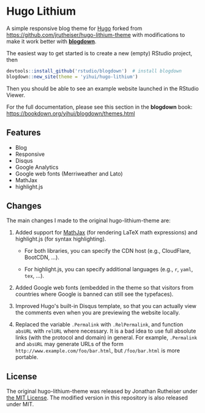 # Hugo Lithium

A simple responsive blog theme for [Hugo](https://gohugo.io/) forked from <https://github.com/jrutheiser/hugo-lithium-theme> with modifications to make it work better with [**blogdown**](https://github.com/rstudio/blogdown).

The easiest way to get started is to create a new (empty) RStudio project, then

``` r
devtools::install_github('rstudio/blogdown')  # install blogdown
blogdown::new_site(theme = 'yihui/hugo-lithium')
```

Then you should be able to see an example website launched in the RStudio Viewer.

For the full documentation, please see this section in the **blogdown** book: <https://bookdown.org/yihui/blogdown/themes.html>

## Features

-   Blog
-   Responsive
-   Disqus
-   Google Analytics
-   Google web fonts (Merriweather and Lato)
-   MathJax
-   highlight.js

## Changes

The main changes I made to the original hugo-lithium-theme are:

1.  Added support for [MathJax](https://bookdown.org/yihui/blogdown/output-format.html) (for rendering LaTeX math expressions) and highlight.js (for syntax highlighting).

    -   For both libraries, you can specify the CDN host (e.g., CloudFlare, BootCDN, ...).

    -   For highlight.js, you can specify additional languages (e.g., `r`, `yaml`, `tex`, ...).

2.  Added Google web fonts (embedded in the theme so that visitors from countries where Google is banned can still see the typefaces).

3.  Improved Hugo's built-in Disqus template, so that you can actually view the comments even when you are previewing the website locally.

4.  Replaced the variable `.Permalink` with `.RelPermalink`, and function `absURL` with `relURL` where necessary. It is a bad idea to use full absolute links (with the protocol and domain) in general. For example, `.Permalink` and `absURL` may generate URLs of the form `http://www.example.com/foo/bar.html`, but `/foo/bar.html` is more portable.

## License

The original hugo-lithium-theme was released by Jonathan Rutheiser under [the MIT License](https://github.com/jrutheiser/hugo-lithium-theme/blob/master/LICENSE.md). The modified version in this repository is also released under MIT.
